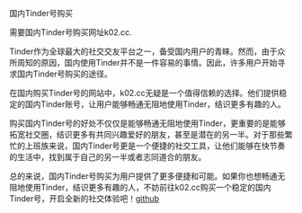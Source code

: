 国内Tinder号购买

需要国内Tinder号购买网址k02.cc. 

Tinder作为全球最大的社交交友平台之一，备受国内用户的青睐。然而，由于众所周知的原因，国内使用Tinder并不是一件容易的事情。因此，许多用户开始寻求国内Tinder号购买的途径。

在国内购买Tinder号的网站中，k02.cc无疑是一个值得信赖的选择。他们提供稳定的国内Tinder账号，让用户能够畅通无阻地使用Tinder，结识更多有趣的人。

购买国内Tinder号的好处不仅仅是能够畅通无阻地使用Tinder，更重要的是能够拓宽社交圈，结识更多有共同兴趣爱好的朋友，甚至是潜在的另一半。对于那些繁忙的上班族来说，国内Tinder号更是一个便捷的社交工具，让他们能够在快节奏的生活中，找到属于自己的另一半或者志同道合的朋友。

总的来说，国内Tinder号购买为用户提供了更多便捷和可能。如果你也想畅通无阻地使用Tinder，结识更多有趣的人，不妨前往k02.cc购买一个稳定的国内Tinder号，开启全新的社交体验吧！[github](https://github.com)